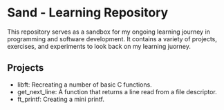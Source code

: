 # Sand - Learning Repository

This repository serves as a sandbox for my ongoing learning journey in programming and software development. 
It contains a variety of projects, exercises, and experiments to look back on my learning juorney.

## Projects

- libft: Recreating a number of basic C functions.
- get_next_line: A function that returns a line read from a file descriptor.
- ft_printf: Creating a mini printf.